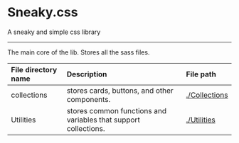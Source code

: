 # Sneaky.css

A sneaky and simple css library

***

The main core of the lib. Stores all the sass files.

| File directory name | Description                                                     | File path                      |
| :------------------ | :-------------------------------------------------------------- | :----------------------------- |
| collections         | stores cards, buttons, and other components.                    | [./Collections](./collections) |
| Utilities            | stores common functions and variables that support collections. | [./Utilities](./utilities)     |
